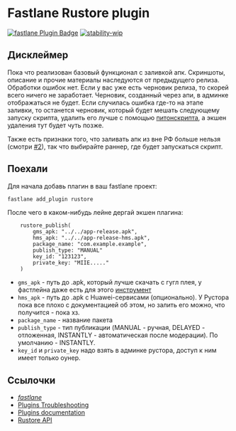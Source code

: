 # Fastlane Rustore plugin

[![fastlane Plugin Badge](https://rawcdn.githack.com/fastlane/fastlane/master/fastlane/assets/plugin-badge.svg)](https://rubygems.org/gems/fastlane-plugin-rustore) [![stability-wip](https://img.shields.io/badge/stability-wip-lightgrey.svg)](https://github.com/mkenney/software-guides/blob/master/STABILITY-BADGES.md#work-in-progress)

## Дисклеймер

Пока что реализован базовый функционал с заливкой апк. Скриншоты, описание и прочие материалы наследуются от предыдущего релиза. Обработки ошибок нет. Если у вас уже есть черновик релиза, то скорей всего ничего не заработает. Черновик, созданный через апи, в админке отображаться не будет. Если случилась ошибка где-то на этапе заливки, то останется черновик, который будет мешать следующему запуску скрипта, удалить его лучше с помощью [питонскрипта](https://github.com/stfbee/python-rustore-api), а экшен удаления тут будет чуть позже.

Также есть признаки того, что заливать апк из вне РФ больше нельзя (смотри [#2](https://github.com/stfbee/fastlane-plugin-rustore/issues/2)), так что выбирайте раннер, где будет запускаться скрипт.

## Поехали

Для начала добавь плагин в ваш fastlane проект:

```bash
fastlane add_plugin rustore
```

После чего в каком-нибудь лейне дергай экшен плагина:

```
    rustore_publish(
        gms_apk: "../../app-release.apk",
        hms_apk: "../../app-release-hms.apk",
        package_name: "com.example.example",
        publish_type: "MANUAL"
        key_id: "123123",
        private_key: "MIIE....."
    )
```

- `gms_apk` - путь до .apk, который лучше скачать с гугл плея, у фастлейна даже есть для этого [инструмент](https://docs.fastlane.tools/actions/download_from_play_store/)
- `hms_apk` - путь до .apk с Huawei-сервисами (опционально). У Рустора пока все плохо с документацией об этом, но залить его можно, что получится - пока хз.
- `package_name` - название пакета
- `publish_type` - тип публикации (MANUAL - ручная, DELAYED - отложенная, INSTANTLY - автоматическая после модерации). По умолчанию - INSTANTLY.
- `key_id` и `private_key` надо взять в админке рустора, доступ к ним имеет только оунер.

## Ссылочки

- [_fastlane_](https://github.com/fastlane/fastlane)
- [Plugins Troubleshooting](https://docs.fastlane.tools/plugins/plugins-troubleshooting/)
- [Plugins documentation](https://docs.fastlane.tools/plugins/create-plugin/)
- [Rustore API](https://help.rustore.ru/rustore/for_developers/work_with_RuStore_API)
